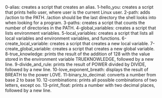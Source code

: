 0-alias: creates a script that creates an alias.
1-hello_you: creates a script that prints hello user, where user is the current Linux user.
2-path: adds /action to the PATH. /action should be the last directory the shell looks into when looking for a program.
3-paths: creates a script that counts the number of directories in the PATH.
4-global_variables: creates a script that lists environment variables.
5-local_variables: creates a script that lists all local variables and environment variables, and functions.
6-create_local_variable: creates a script that creates a new local variable.
7-create_global_variable: creates a script that creates a new global variable.
8-true_knowledge: prints the result of the addition of 128 with the value stored in the environment variable TRUEKNOWLEDGE, followed by a new line.
9-divide_and_rule: prints the result of POWER divided by DIVIDE, followed by a new line.
10-love_exponent_breath: displays the result of BREATH to the power LOVE.
11-binary_to_decimal: converts a number from base 2 to base 10.
12-combinations: prints all possible combinations of two letters, except oo.
13-print_float: prints a number with two decimal places, followed by a new line.
